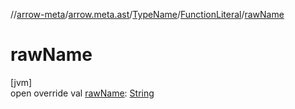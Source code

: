 //[arrow-meta](../../../../index.md)/[arrow.meta.ast](../../index.md)/[TypeName](../index.md)/[FunctionLiteral](index.md)/[rawName](raw-name.md)

# rawName

[jvm]\
open override val [rawName](raw-name.md): [String](https://kotlinlang.org/api/latest/jvm/stdlib/kotlin/-string/index.html)
